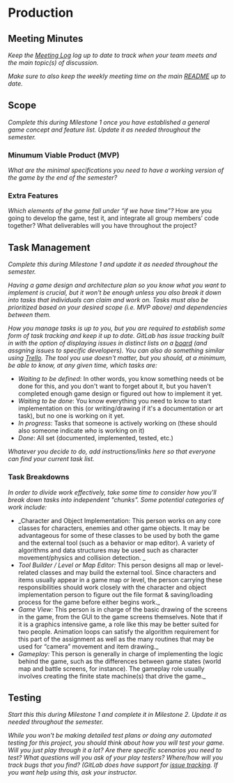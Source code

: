 # Production

## Meeting Minutes
_Keep the [Meeting Log](mtgLog.md) log up to date to track when your team meets and the main topic(s) of discussion._

_Make sure to also keep the weekly meeting time on the main [README](../README.md) up to date._

## Scope
*Complete this during Milestone 1 once you have established a general game concept and feature list. Update it as needed throughout the semester.*

### Minumum Viable Product (MVP)
_What are the minimal specifications you need to have a working version of the game by the end of the semester?_

### Extra Features
_Which elements of the game fall under “if we have time”?_ How are you going to develop the game, test it, and integrate all group members’ code together? What deliverables will you have throughout the project?

## Task Management
*Complete this during Milestone 1 and update it as needed throughout the semester.*

_Having a game design and architecture plan so you know what you want to implement is crucial, but it won't be enough unless you also break it down into tasks that individuals can claim and work on. Tasks must also be prioritized based on your desired scope (i.e. MVP above) and dependencies between them._

_How you manage tasks is up to you, but you are *required* to establish some form of task tracking and keep it up to date. GitLab has issue tracking built in with the option of displaying issues in distinct lists on a [board](https://docs.gitlab.com/ee/user/project/issue_board.html) (and assgning issues to specific developers). You can also do something similar using [Trello](https://trello.com/). The tool you use doesn't matter, but you should, at a minimum, be able to know, at any given time, which tasks are:_
- _Waiting to be defined_: In other words, you know something needs ot be done for this, and you don't want to forget about it, but you haven't completed enough game design or figured out how to implement it yet.
- _Waiting to be done_: You know everything you need to know to start implementation on this (or writing/drawing if it's a documentation or art task), but no one is working on it yet.
- _In progress_: Tasks that someone is actively working on (these should also someone indicate *who* is working on it)
- _Done_: All set (documented, implemented, tested, etc.)

_Whatever you decide to do, add instructions/links here so that everyone can find your current task list._

### Task Breakdowns
_In order to divide work effectively, take some time to consider how you'll break down tasks into independent "chunks". Some potential categories of work include:_
- _Character and Object Implementation: This person works on any core classes for characters, enemies and other game objects. It may be advantageous for some of these classes to be used by both the game and the external tool (such as a behavior or map editor). A variety of algorithms and data structures may be used such as character movement/physics and collision detection. _
- _Tool Builder / Level or Map Editor:_ This person designs all map or level-related classes and may build the external tool. Since characters and items usually appear in a game map or level, the person carrying these responsibilities should work closely with the character and object implementation person to figure out the file format & saving/loading process for the game before either begins work._
- _Game View:_ This person is in charge of the basic drawing of the screens in the game, from the GUI to the game screens themselves. Note that if it is a graphics intensive game, a role like this may be better suited for two people. Animation loops can satisfy the algorithm requirement for this part of the assignment as well as the many routines that may be used for “camera” movement and item drawing._ 
- _Gameplay:_ This person is generally in charge of implementing the logic behind the game, such as the differences between game states (world map and battle screens, for instance).  The gameplay role usually involves creating the finite state machine(s) that drive the game._


## Testing
*Start this this during Milestone 1 and complete it in Milestone 2. Update it as needed throughout the semester.*

_While you won't be making detailed test plans or doing any automated testing for this project, you should think about how you will test your game. Will you just play through it a lot? Are there specific scenarios you need to test? What questions will you ask of your play testers? Where/how will you track bugs that you find? (GitLab does have support for [issue tracking](https://docs.gitlab.com/ee/user/project/issues/). If you want help using this, ask your instructor._